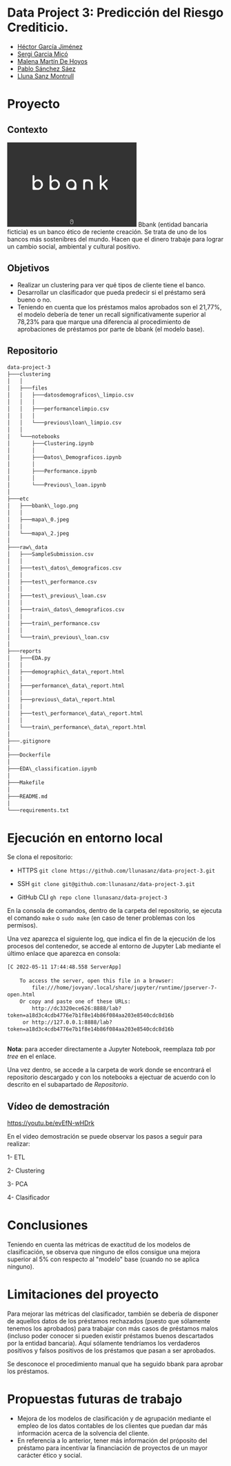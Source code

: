 # Data Project 3: Predicción del Riesgo Crediticio.

- [Héctor García Jiménez](https://www.linkedin.com/in/hhectorgarcia/)
- [Sergi Garcia Micó](https://www.linkedin.com/in/sergi-garcia-mic%C3%B3-6b4455161/)
- [Malena Martín De Hoyos](https://www.linkedin.com/in/malena-mart%C3%ADn-a027bb201/)
- [Pablo Sánchez Sáez](https://www.linkedin.com/in/pablo-s%C3%A1nchez-s%C3%A1ez/)
- [Lluna Sanz Montrull](https://www.linkedin.com/in/llunasmontrull/)

# Proyecto
## Contexto
<img src = "etc/bbank_logo.png" width="300">
Bbank (entidad bancaria ficticia) es un banco ético de reciente creación.
Se trata de uno de los bancos más sostenibres del mundo. Hacen que el dinero trabaje para lograr un cambio social, ambiental y cultural positivo.

## Objetivos

- Realizar un clustering para ver qué tipos de cliente tiene el banco.
- Desarrollar un clasificador que pueda predecir si el préstamo será bueno o no.
- Teniendo en cuenta que los préstamos malos aprobados son el 21,77%, el modelo debería de tener un recall significativamente superior al 78,23% para que marque una diferencia al procedimiento de aprobaciones de préstamos por parte de bbank (el modelo base).

## Repositorio

```
data-project-3
├───clustering
│   │
│   ├───files
│   │   ├───datosdemograficos\_limpio.csv
│   │   │
│   │   ├───performancelimpio.csv
│   │   │
│   │   └───previous\loan\_limpio.csv
│   │
│   └───notebooks
│       ├───Clustering.ipynb
│       │
│       ├───Datos\_Demograficos.ipynb
│       │
│       ├───Performance.ipynb
│       │
│       └───Previous\_loan.ipynb
│
├───etc
│   ├───bbank\_logo.png
│   │
│   ├───mapa\_0.jpeg
│   │
│   └───mapa\_2.jpeg
│
├───raw\_data
│   ├───SampleSubmission.csv
│   │
│   ├───test\_datos\_demograficos.csv
│   │
│   ├───test\_performance.csv
│   │
│   ├───test\_previous\_loan.csv
│   │
│   ├───train\_datos\_demograficos.csv
│   │
│   ├───train\_performance.csv
│   │
│   └───train\_previous\_loan.csv
│
├───reports
│   ├───EDA.py
│   │
│   ├───demographic\_data\_report.html
│   │
│   ├───performance\_data\_report.html
│   │
│   ├───previous\_data\_report.html
│   │
│   ├───test\_performance\_data\_report.html
│   │
│   └───train\_performance\_data\_report.html
│
├───.gitignore
│
├───Dockerfile
│
├───EDA\_classification.ipynb
│
├───Makefile
│
├───README.md
│
└───requirements.txt

```

# Ejecución en entorno local
Se clona el repositorio:
- HTTPS
`git clone https://github.com/llunasanz/data-project-3.git`

- SSH
`git clone git@github.com:llunasanz/data-project-3.git`

- GitHub CLI
`gh repo clone llunasanz/data-project-3`

En la consola de comandos, dentro de la carpeta del repositorio, se ejecuta el comando `make` o `sudo make` (en caso de tener problemas con los permisos).

Una vez aparezca el siguiente log, que indica el fin de la ejecución de los procesos del contenedor, se accede al entorno de Jupyter Lab mediante el último enlace que aparezca en consola:

```  
[C 2022-05-11 17:44:48.558 ServerApp]  
  
    To access the server, open this file in a browser:
        file:///home/jovyan/.local/share/jupyter/runtime/jpserver-7-open.html  
    Or copy and paste one of these URLs:  
        http://dc3320ece626:8888/lab?token=a18d3c4cdb4776e7b1f8e14b86f084aa203e8540cdc8d16b  
     or http://127.0.0.1:8888/lab?token=a18d3c4cdb4776e7b1f8e14b86f084aa203e8540cdc8d16b  
  
```
**Nota**: para acceder directamente a Jupyter Notebook, reemplaza *tab* por *tree* en el enlace.

Una vez dentro, se accede a la carpeta de work donde se encontrará el repositorio descargado y con los notebooks a ejectuar de acuerdo con lo descrito en el subapartado de *Repositorio*.

## Vídeo de demostración
https://youtu.be/evEfN-wHDrk

En el video demostración se puede observar los pasos a seguir para realizar:

1- ETL

2- Clustering

3- PCA

4- Clasificador

# Conclusiones
Teniendo en cuenta las métricas de exactitud de los modelos de clasificación, se observa que ninguno de ellos consigue una mejora superior al 5% con respecto al "modelo" base (cuando no se aplica ninguno).

# Limitaciones del proyecto
Para mejorar las métricas del clasificador, también se debería de disponer de aquellos datos de los préstamos rechazados (puesto que sólamente tenemos los aprobados) para trabajar con más casos de préstamos malos (incluso poder conocer si pueden existir préstamos buenos descartados por la entidad bancaria). Aquí sólamente tendríamos los verdaderos positivos y falsos positivos de los préstamos que pasan a ser aprobados.

Se desconoce el procedimiento manual que ha seguido bbank para aprobar los préstamos.

# Propuestas futuras de trabajo
- Mejora de los modelos de clasificación y de agrupación mediante el empleo de los datos contables de los clientes que puedan dar más información acerca de la solvencia del cliente.
- En referencia a lo anterior, tener más información del próposito del préstamo para incentivar la financiación de proyectos de un mayor carácter ético y social.
